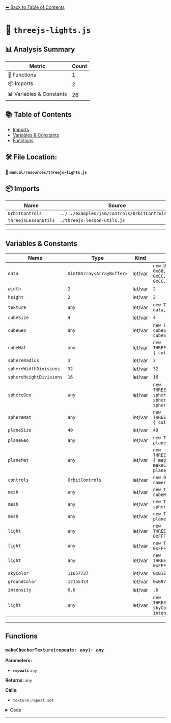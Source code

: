 [⬅️ Back to Table of Contents](../../index.md)

# 📄 `threejs-lights.js`

## 📊 Analysis Summary

| Metric | Count |
|--------|-------|
| 🔧 Functions | 1 |
| 📦 Imports | 2 |
| 📊 Variables & Constants | 26 |

## 📚 Table of Contents

- [Imports](#imports)
- [Variables & Constants](#variables-constants)
- [Functions](#functions)

## 🛠️ File Location:
📂 **`manual/resources/threejs-lights.js`**

## 📦 Imports

| Name | Source |
|------|--------|
| `OrbitControls` | `../../examples/jsm/controls/OrbitControls.js` |
| `threejsLessonUtils` | `./threejs-lesson-utils.js` |


---

## Variables & Constants

| Name | Type | Kind | Value | Exported |
|------|------|------|-------|----------|
| `data` | `Uint8Array<ArrayBuffer>` | let/var | `new Uint8Array( [ 0x88, 0x88, 0x88, 0xFF, 0xCC, 0xCC, 0xCC, 0xFF, 0xCC, 0xCC,...` | ✗ |
| `width` | `2` | let/var | `2` | ✗ |
| `height` | `2` | let/var | `2` | ✗ |
| `texture` | `any` | let/var | `new THREE.DataTexture( data, width, height )` | ✗ |
| `cubeSize` | `4` | let/var | `4` | ✗ |
| `cubeGeo` | `any` | let/var | `new THREE.BoxGeometry( cubeSize, cubeSize, cubeSize )` | ✗ |
| `cubeMat` | `any` | let/var | `new THREE.MeshPhongMaterial( { color: '#8AC' } )` | ✗ |
| `sphereRadius` | `3` | let/var | `3` | ✗ |
| `sphereWidthDivisions` | `32` | let/var | `32` | ✗ |
| `sphereHeightDivisions` | `16` | let/var | `16` | ✗ |
| `sphereGeo` | `any` | let/var | `new THREE.SphereGeometry( sphereRadius, sphereWidthDivisions, sphereHeightDiv...` | ✗ |
| `sphereMat` | `any` | let/var | `new THREE.MeshPhongMaterial( { color: '#CA8' } )` | ✗ |
| `planeSize` | `40` | let/var | `40` | ✗ |
| `planeGeo` | `any` | let/var | `new THREE.PlaneGeometry( planeSize, planeSize )` | ✗ |
| `planeMat` | `any` | let/var | `new THREE.MeshPhongMaterial( { map: makeCheckerTexture( planeSize ), side: TH...` | ✗ |
| `controls` | `OrbitControls` | let/var | `new OrbitControls( camera, elem )` | ✗ |
| `mesh` | `any` | let/var | `new THREE.Mesh( cubeGeo, cubeMat )` | ✗ |
| `mesh` | `any` | let/var | `new THREE.Mesh( sphereGeo, sphereMat )` | ✗ |
| `mesh` | `any` | let/var | `new THREE.Mesh( planeGeo, planeMat )` | ✗ |
| `light` | `any` | let/var | `new THREE.DirectionalLight( 0xFFFFFF, 1 )` | ✗ |
| `light` | `any` | let/var | `new THREE.AmbientLight( 0xFFFFFF, .6 )` | ✗ |
| `light` | `any` | let/var | `new THREE.DirectionalLight( 0xFFFFFF, 1 )` | ✗ |
| `skyColor` | `11657727` | let/var | `0xB1E1FF` | ✗ |
| `groundColor` | `12155424` | let/var | `0xB97A20` | ✗ |
| `intensity` | `0.6` | let/var | `.6` | ✗ |
| `light` | `any` | let/var | `new THREE.HemisphereLight( skyColor, groundColor, intensity )` | ✗ |


---

## Functions

### `makeCheckerTexture(repeats: any): any`

**Parameters:**

- **`repeats`** `any`

**Returns:** `any`

**Calls:**

- `texture.repeat.set`

<details><summary>Code</summary>

```typescript
function makeCheckerTexture( repeats ) {

		const data = new Uint8Array( [
			0x88, 0x88, 0x88, 0xFF, 0xCC, 0xCC, 0xCC, 0xFF,
			0xCC, 0xCC, 0xCC, 0xFF, 0x88, 0x88, 0x88, 0xFF
		] );
		const width = 2;
		const height = 2;
		const texture = new THREE.DataTexture( data, width, height );
		texture.needsUpdate = true;
		texture.wrapS = THREE.RepeatWrapping;
		texture.wrapT = THREE.RepeatWrapping;
		texture.repeat.set( repeats / 2, repeats / 2 );
		return texture;

	}
```
</details>


---